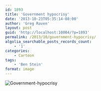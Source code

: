 ```yaml
---
id: 1893
title: 'Government hypocrisy'
date: '2013-10-23T05:35:14-08:00'
author: 'Greg Raven'
layout: post
guid: 'http://localhost:10004/?p=1893'
permalink: /2013/10/government-hypocrisy/
algolia_searchable_posts_records_count:
    - '1'
categories:
    - Cartoon
tags:
    - 'Ben Stein'
format: image
---
```


![Government-hypocrisy](https://www.gregraven.us/_assets/img/2013/10/Government-hypocrisy.jpg)